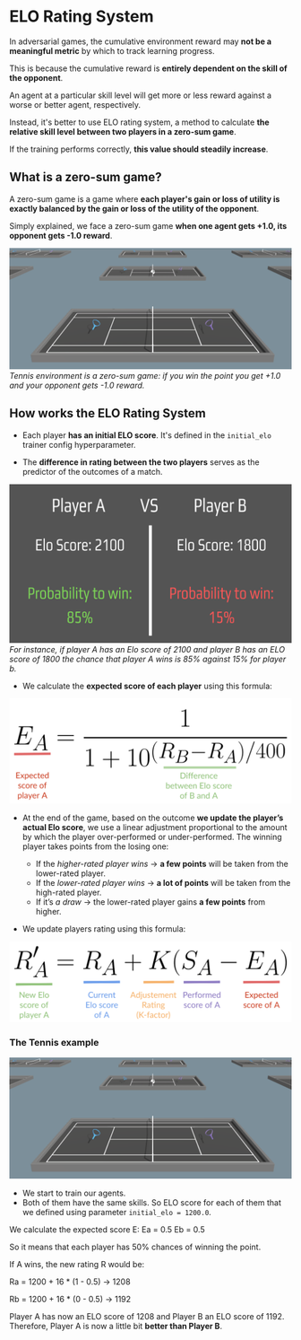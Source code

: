 # ELO Rating System
In adversarial games, the cumulative environment reward may **not be a meaningful metric** by which to track 
learning progress. 

This is because the cumulative reward is **entirely dependent on the skill of the opponent**. 

An agent at a particular skill level will get more or less reward against a worse or better agent, 
respectively. 

Instead, it's better to use ELO rating system, a method to calculate **the relative skill level between two players in a zero-sum game**.

If the training performs correctly, **this value should steadily increase**.


## What is a zero-sum game?
A zero-sum game is a game where **each player's gain or loss of utility is exactly balanced by the gain or loss of the utility of the opponent**.

Simply explained, we face a zero-sum game **when one agent gets +1.0, its opponent gets -1.0 reward**.

![Tennis](images/tennis.png)
*Tennis environment is a zero-sum game: if you win the point you get +1.0 and your opponent gets -1.0 reward.*


## How works the ELO Rating System
- Each player **has an initial ELO score**. It's defined in the `initial_elo` trainer config hyperparameter.

- The **difference in rating between the two players** serves as the predictor of the outcomes of a match. 

![Example Elo](images/elo_example.png)
*For instance, if player A has an Elo score of 2100 and player B has an ELO score of 1800 the chance that player A wins is 85% against 15% for player b.*

- We calculate the **expected score of each player** using this formula:

![Elo Expected Score Formula](images/elo_expected_score_formula.png)

- At the end of the game, based on the outcome **we update the player’s actual Elo score**, we use a linear adjustment proportional to the amount by which the player over-performed or under-performed. 
The winning player takes points from the losing one:
  - If the *higher-rated player wins* → **a few points** will be taken from the lower-rated player.
  - If the *lower-rated player wins* → **a lot of points** will be taken from the high-rated player.
  - If it’s *a draw* → the lower-rated player gains **a few points** from higher.

- We update players rating using this formula:

![Elo Score Update Formula](images/elo_score_update_formula.png)

### The Tennis example
![Tennis](images/tennis.png)

- We start to train our agents. 
- Both of them have the same skills. So ELO score for each of them that we defined using parameter `initial_elo = 1200.0`.

We calculate the expected score E:
Ea = 0.5
Eb = 0.5

So it means that each player has 50% chances of winning the point.

If A wins, the new rating R would be:

Ra = 1200 + 16 * (1 - 0.5) → 1208

Rb = 1200 + 16 * (0 - 0.5) → 1192

Player A has now an ELO score of 1208 and Player B an ELO score of 1192. Therefore, Player A is now a little bit **better than Player B**.
